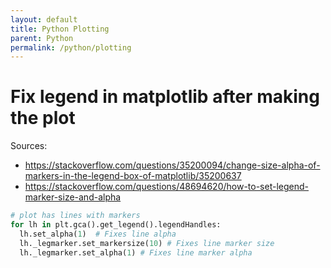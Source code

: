 ```yaml
---
layout: default
title: Python Plotting
parent: Python
permalink: /python/plotting
---
```


# Fix legend in matplotlib after making the plot

Sources: 
* https://stackoverflow.com/questions/35200094/change-size-alpha-of-markers-in-the-legend-box-of-matplotlib/35200637
* https://stackoverflow.com/questions/48694620/how-to-set-legend-marker-size-and-alpha


```python
# plot has lines with markers
for lh in plt.gca().get_legend().legendHandles:
  lh.set_alpha(1)  # Fixes line alpha
  lh._legmarker.set_markersize(10) # Fixes line marker size
  lh._legmarker.set_alpha(1) # Fixes line marker alpha
```
